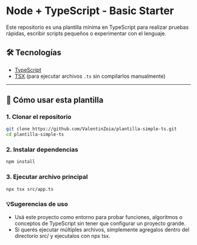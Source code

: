 # Node + TypeScript - Basic Starter


Este repositorio es una plantilla mínima en TypeScript para realizar pruebas rápidas, escribir scripts pequeños o experimentar con el lenguaje.

## 🛠️ Tecnologías

- [TypeScript](https://www.typescriptlang.org/)
- [TSX](https://github.com/esbuild-kit/tsx) (para ejecutar archivos `.ts` sin compilarlos manualmente)

---

## 🚀 Cómo usar esta plantilla

### 1. Clonar el repositorio
```bash
git clone https://github.com/ValentinZoia/plantilla-simple-ts.git
cd plantilla-simple-ts
```


### 2. Instalar dependencias
```bash
npm install
```

### 3. Ejecutar archivo principal
```bash
npx tsx src/app.ts
```

### 💡Sugerencias de uso
- Usá este proyecto como entorno para probar funciones, algoritmos o conceptos de TypeScript sin tener que configurar un proyecto grande.
- Si querés ejecutar múltiples archivos, simplemente agregalos dentro del directorio src/ y ejecutalos con npx tsx.
